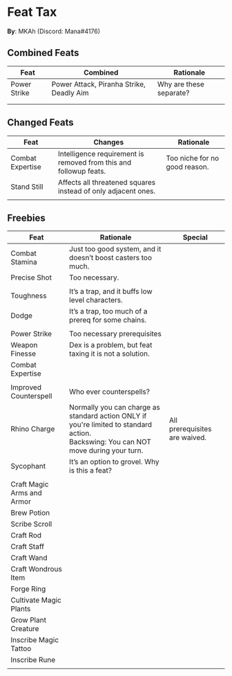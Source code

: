 # Feat Tax

**By**: MKAh (Discord: Mana#4176)

## Combined Feats

| Feat         | Combined                                 | Rationale               |
| ------------ | ---------------------------------------- | ----------------------- |
| Power Strike | Power Attack, Piranha Strike, Deadly Aim | Why are these separate? |
|              |                                          |                         |
|              |                                          |                         |

## Changed Feats

| Feat             | Changes                                                      | Rationale                     |
| ---------------- | ------------------------------------------------------------ | ----------------------------- |
| Combat Expertise | Intelligence requirement is removed from this and followup feats. | Too niche for no good reason. |
| Stand Still      | Affects all threatened squares instead of only adjacent ones. |                               |
|                  |                                                              |                               |

## Freebies

| Feat                       | Rationale                                                    | Special                       |
| -------------------------- | ------------------------------------------------------------ | ----------------------------- |
| Combat Stamina             | Just too good system, and it doesn’t boost casters too much. |                               |
| Precise Shot               | Too necessary.                                               |                               |
|                            |                                                              |                               |
| Toughness                  | It’s a trap, and it buffs low level characters.              |                               |
| Dodge                      | It’s a trap, too much of a prereq for some chains.           |                               |
|                            |                                                              |                               |
| Power Strike               | Too necessary prerequisites                                  |                               |
| Weapon Finesse             | Dex is a problem, but feat taxing it is not a solution.      |                               |
| Combat Expertise           |                                                              |                               |
|                            |                                                              |                               |
| Improved Counterspell      | Who ever counterspells?                                      |                               |
| Rhino Charge               | Normally you can charge as standard action ONLY if you're limited to standard action.<br />Backswing: You can NOT move during your turn. | All prerequisites are waived. |
| Sycophant                  | It’s an option to grovel. Why is this a feat?                |                               |
|                            |                                                              |                               |
| Craft Magic Arms and Armor |                                                              |                               |
| Brew Potion                |                                                              |                               |
| Scribe Scroll              |                                                              |                               |
| Craft Rod                  |                                                              |                               |
| Craft Staff                |                                                              |                               |
| Craft Wand                 |                                                              |                               |
| Craft Wondrous Item        |                                                              |                               |
| Forge Ring                 |                                                              |                               |
| Cultivate Magic Plants     |                                                              |                               |
| Grow Plant Creature        |                                                              |                               |
| Inscribe Magic Tattoo      |                                                              |                               |
| Inscribe Rune              |                                                              |                               |
|                            |                                                              |                               |

